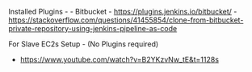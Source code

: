 Installed Plugins - 
    - Bitbucket
        - https://plugins.jenkins.io/bitbucket/
        - https://stackoverflow.com/questions/41455854/clone-from-bitbucket-private-repository-using-jenkins-pipeline-as-code        




For Slave EC2s Setup -
(No Plugins required)
- https://www.youtube.com/watch?v=B2YKzvNw_tE&t=1128s 
